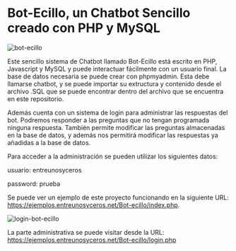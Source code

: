 # Bot-Ecillo, un Chatbot Sencillo creado con PHP y MySQL

![bot-ecillo](https://user-images.githubusercontent.com/6242827/209705267-2a42e865-3b5f-4590-afc6-1776d5e63a12.png)

Este sencillo sistema de Chatbot llamado Bot-Ecillo está escrito en PHP, Javascript y MySQL y puede interactuar fácilmente con un usuario final. La base de datos necesaria se puede crear con phpmyadmin. Esta debe llamarse chatbot, y se puede importar su extructura y contenido desde el archivo .SQL que se puede encontrar dentro del archivo que se encuentra en este repositorio.

Además cuenta con un sistema de login para administrar las respuestas del bot. Podremos responder a las preguntas que no tengan programada ninguna respuesta. También permite modificar las preguntas almacenadas en la base de datos, y además nos permitirá modificar las respuestas ya añadidas a la base de datos.

Para acceder a la administración se pueden utilizar los siguientes datos:

usuario: entreunosyceros

password: prueba

Se puede ver un ejemplo de este proyecto funcionando en la siguiente URL: https://ejemplos.entreunosyceros.net/Bot-ecillo/index.php.

![login-bot-ecillo](https://user-images.githubusercontent.com/6242827/209705360-88898aa6-2e50-4dc2-a91a-3bcda1a5c18d.png)

La parte administrativa se puede visitar desde la URL: https://ejemplos.entreunosyceros.net/Bot-ecillo/login.php
